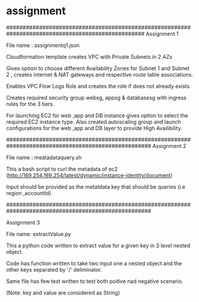 # assignment

##################################################################################################
Assignment 1

File name : assignmentq1.json

Cloudformation template creates VPC with Private Subnets in 2 AZs 

Gives option to choose different Availability Zones for Subnet 1 and Subnet 2 , creates internet & NAT gateways and respective route table associations.

Enables VPC Flow Logs Role and creates the role if does not already exists

Creates required security group websg, appsg & databasesg with ingress rules for the 3 tiers.

For launching EC2 for web ,app and DB instance gives option to select the required EC2 instance type. Also created autoscaling group and launch configurations for the web ,app and DB layer to provide High Availibility.

####################################################################################################
Assignment 2

File name : meatadataquery.sh

This a bash script to curl the metadata of ec2  (http://169.254.169.254/latest/dynamic/instance-identity/document)

Input should be provided as the metatdata key that should be queries (i.e region ,accountId)


####################################################################################################

Assignment 3

File name: extractValue.py

This a python code written to extract value for a given key in 3 level nested object.

Code has function written to take two input one a nested object and the other keys separated by '/' deliminator.

Same file has few test written to test both poitive nad negative scenario.

(Note: key and value are considered as String)





